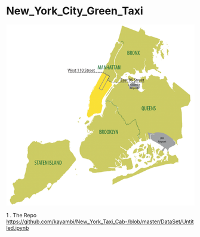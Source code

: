 # New_York_City_Green_Taxi

![x](Images/Boro-Taxi-4.png)

1 . The Repo https://github.com/kayambi/New_York_Taxi_Cab-/blob/master/DataSet/Untitled.ipynb